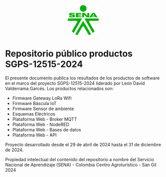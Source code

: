 <p align="center">
  <img src="https://github.com/SENA-Centro-Agroturistico/SGPS12515/blob/main/Plataforma%20Web/logo_sena.png" alt="Logo SENA" width="100">
</p>

# Repositorio público productos SGPS-12515-2024

El presente documento publica los resultados de los productos de software en el marco del proyecto SGPS-12515-2024 liderado por León David Valderrama Garcés. Los productos relacionados son:

* Firmware Gateway LoRa Wifi
* Firmware Báscula IoT
* Firmware Sensor de ambiente
* Esquemas Eléctricos
* Plataforma Web - Broker MQTT
* Plataforma Web - NodeRED
* Plataforma Web - Bases de datos
* Plataforma Web - API

Proyecto desarrollado desde el 29 de abril de 2024 hasta el 31 de diciembre de 2024.


Propiedad intelectual del contenido del repositorio a nombre del Servicio Nacional de Aprendizaje (SENA) - Colombia
Centro Agroturístico - San Gil
2024
